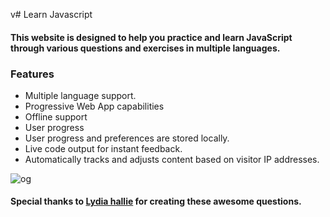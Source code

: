 v# Learn Javascript
#### This website is designed to help you practice and learn JavaScript through various questions and exercises in multiple languages.

### Features
- Multiple language support.
- Progressive Web App capabilities
- Offline support
- User progress
- User progress and preferences are stored locally.
- Live code output for instant feedback.
- Automatically tracks and adjusts content based on visitor IP addresses.


![og](https://github.com/divyamdotfoo/learn-javascript/assets/148679569/b3aa63d2-c829-4bb6-bee1-16d3e3a39984)

#### Special thanks to [Lydia hallie](https://github.com/lydiahallie/javascript-questions/) for creating these awesome questions.
